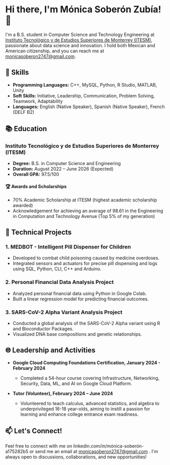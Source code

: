 # Hi there, I'm Mónica Soberón Zubía! 👋

I'm a B.S. student in Computer Science and Technology Engineering at [Instituto Tecnológico y de Estudios Superiores de Monterrey (ITESM)](https://www.itesm.mx/), passionate about data science and innovation. I hold both Mexican and American citizenship, and you can reach me at [monicasoberon2747@gmail.com](mailto:monicasoberon2747@gmail.com).

## 🔧 Skills

- **Programming Languages:** C++, MySQL, Python, R Studio, MATLAB, Unity
- **Soft Skills:** Initiative, Leadership, Communication, Problem Solving, Teamwork, Adaptability
- **Languages:** English (Native Speaker), Spanish (Native Speaker), French (DELF B2)

## 📚 Education

### Instituto Tecnológico y de Estudios Superiores de Monterrey (ITESM)
- **Degree:** B.S. in Computer Science and Engineering
- **Duration:** August 2022 – June 2026 (Expected)
- **Overall GPA:** 97.5/100

#### 🏆 Awards and Scholarships
- 70% Academic Scholarship at ITESM (highest academic scholarship awarded)
- Acknowledgement for achieving an average of 98.61 in the Engineering in Computation and Technology Avenue (Top 5% of my generation)

## 🚀 Technical Projects

### 1. MEDBOT - Intelligent Pill Dispenser for Children
- Developed to combat child poisoning caused by medicine overdoses.
- Integrated sensors and actuators for precise pill dispensing and logs using SQL, Python, CLI, C++ and Arduino.


### 2. Personal Financial Data Analysis Project
- Analyzed personal financial data using Python in Google Colab.
- Built a linear regression model for predicting financial outcomes.


### 3. SARS-CoV-2 Alpha Variant Analysis Project
- Conducted a global analysis of the SARS-CoV-2 Alpha variant using R and Bioconductor Packages.
- Visualized DNA base compositions and genetic relationships.


## 🌐 Leadership and Activities

- **Google Cloud Computing Foundations Certification, January 2024 - February 2024**
  - Completed a 54-hour course covering Infrastructure, Networking, Security, Data, ML, and AI on Google Cloud Platform.

- **Tutor (Volunteer), February 2024 – June 2024**
  - Volunteered to teach calculus, advanced statistics, and algebra to underprivileged 16-18 year-olds, aiming to instill a passion for learning and enhance college entrance exam readiness.

## 📫 Let's Connect!

Feel free to connect with me on linkedin.com/in/mónica-soberón-a175282b5 or send me an email at monicasoberon2747@gmail.com . I'm always open to discussions, collaborations, and new opportunities!
